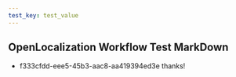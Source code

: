 ```yaml
---
test_key: test_value
---
```

## OpenLocalization Workflow Test MarkDown
* f333cfdd-eee5-45b3-aac8-aa419394ed3e 
thanks!
